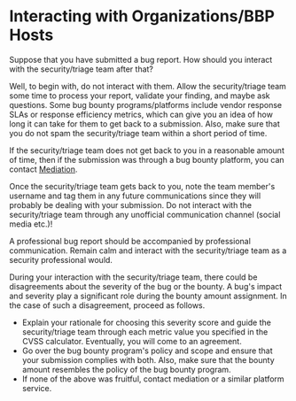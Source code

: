 # Interacting with Organizations/BBP Hosts

Suppose that you have submitted a bug report. How should you interact with the security/triage team after that?

Well, to begin with, do not interact with them. Allow the security/triage team some time to process your report, validate your finding, and maybe ask questions. Some bug bounty programs/platforms include vendor response SLAs or response efficiency metrics, which can give you an idea of how long it can take for them to get back to a submission. Also, make sure that you do not spam the security/triage team within a short period of time.

If the security/triage team does not get back to you in a reasonable amount of time, then if the submission was through a bug bounty platform, you can contact [Mediation](https://docs.hackerone.com/hackers/hacker-mediation.html).

Once the security/triage team gets back to you, note the team member's username and tag them in any future communications since they will probably be dealing with your submission. Do not interact with the security/triage team through any unofficial communication channel (social media etc.)!

A professional bug report should be accompanied by professional communication. Remain calm and interact with the security/triage team as a security professional would.

During your interaction with the security/triage team, there could be disagreements about the severity of the bug or the bounty. A bug's impact and severity play a significant role during the bounty amount assignment. In the case of such a disagreement, proceed as follows.

* Explain your rationale for choosing this severity score and guide the security/triage team through each metric value you specified in the CVSS calculator. Eventually, you will come to an agreement.
* Go over the bug bounty program's policy and scope and ensure that your submission complies with both. Also, make sure that the bounty amount resembles the policy of the bug bounty program.
* If none of the above was fruitful, contact mediation or a similar platform service.
